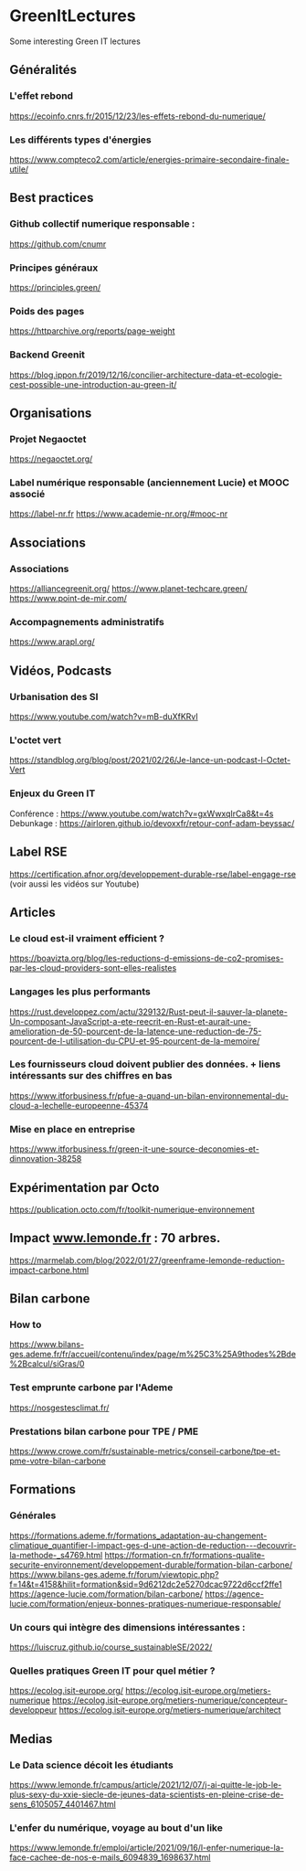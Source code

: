 # GreenItLectures
Some interesting Green IT lectures

## Généralités
### L'effet rebond
https://ecoinfo.cnrs.fr/2015/12/23/les-effets-rebond-du-numerique/

### Les différents types d'énergies
https://www.compteco2.com/article/energies-primaire-secondaire-finale-utile/

## Best practices

### Github collectif numerique responsable :
https://github.com/cnumr

### Principes généraux
https://principles.green/

### Poids des pages
https://httparchive.org/reports/page-weight

### Backend Greenit
https://blog.ippon.fr/2019/12/16/concilier-architecture-data-et-ecologie-cest-possible-une-introduction-au-green-it/

## Organisations
### Projet Negaoctet
https://negaoctet.org/

### Label numérique responsable (anciennement Lucie) et MOOC associé
https://label-nr.fr
https://www.academie-nr.org/#mooc-nr

## Associations
### Associations
https://alliancegreenit.org/
https://www.planet-techcare.green/
https://www.point-de-mir.com/
### Accompagnements administratifs
https://www.arapl.org/

## Vidéos, Podcasts

### Urbanisation des SI
https://www.youtube.com/watch?v=mB-duXfKRvI
### L'octet vert

https://standblog.org/blog/post/2021/02/26/Je-lance-un-podcast-l-Octet-Vert

### Enjeux du Green IT
Conférence : https://www.youtube.com/watch?v=gxWwxqIrCa8&t=4s
Debunkage : https://airloren.github.io/devoxxfr/retour-conf-adam-beyssac/

## Label RSE
https://certification.afnor.org/developpement-durable-rse/label-engage-rse
(voir aussi les vidéos sur Youtube)

## Articles

### Le cloud est-il vraiment efficient ?
https://boavizta.org/blog/les-reductions-d-emissions-de-co2-promises-par-les-cloud-providers-sont-elles-realistes

### Langages les plus performants
https://rust.developpez.com/actu/329132/Rust-peut-il-sauver-la-planete-Un-composant-JavaScript-a-ete-reecrit-en-Rust-et-aurait-une-amelioration-de-50-pourcent-de-la-latence-une-reduction-de-75-pourcent-de-l-utilisation-du-CPU-et-95-pourcent-de-la-memoire/

### Les fournisseurs cloud doivent publier des données. + liens intéressants sur des chiffres en bas
https://www.itforbusiness.fr/pfue-a-quand-un-bilan-environnemental-du-cloud-a-lechelle-europeenne-45374

### Mise en place en entreprise
https://www.itforbusiness.fr/green-it-une-source-deconomies-et-dinnovation-38258

## Expérimentation par Octo
https://publication.octo.com/fr/toolkit-numerique-environnement

## Impact www.lemonde.fr : 70 arbres.
https://marmelab.com/blog/2022/01/27/greenframe-lemonde-reduction-impact-carbone.html

## Bilan carbone
### How to
https://www.bilans-ges.ademe.fr/fr/accueil/contenu/index/page/m%25C3%25A9thodes%2Bde%2Bcalcul/siGras/0

### Test emprunte carbone par l'Ademe
https://nosgestesclimat.fr/

### Prestations bilan carbone pour TPE / PME
https://www.crowe.com/fr/sustainable-metrics/conseil-carbone/tpe-et-pme-votre-bilan-carbone

## Formations

### Générales
https://formations.ademe.fr/formations_adaptation-au-changement-climatique_quantifier-l-impact-ges-d-une-action-de-reduction---decouvrir-la-methode-_s4769.html
https://formation-cn.fr/formations-qualite-securite-environnement/developpement-durable/formation-bilan-carbone/
https://www.bilans-ges.ademe.fr/forum/viewtopic.php?f=14&t=4158&hilit=formation&sid=9d6212dc2e5270dcac9722d6ccf2ffe1
https://agence-lucie.com/formation/bilan-carbone/
https://agence-lucie.com/formation/enjeux-bonnes-pratiques-numerique-responsable/

### Un cours qui intègre des dimensions intéressantes :
https://luiscruz.github.io/course_sustainableSE/2022/


### Quelles pratiques Green IT pour quel métier ?
https://ecolog.isit-europe.org/
https://ecolog.isit-europe.org/metiers-numerique
https://ecolog.isit-europe.org/metiers-numerique/concepteur-developpeur
https://ecolog.isit-europe.org/metiers-numerique/architect

## Medias
### Le Data science décoit les étudiants
https://www.lemonde.fr/campus/article/2021/12/07/j-ai-quitte-le-job-le-plus-sexy-du-xxie-siecle-de-jeunes-data-scientists-en-pleine-crise-de-sens_6105057_4401467.html

### L'enfer du numérique, voyage au bout d'un like
https://www.lemonde.fr/emploi/article/2021/09/16/l-enfer-numerique-la-face-cachee-de-nos-e-mails_6094839_1698637.html
